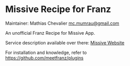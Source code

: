 # Missive Recipe for Franz
Maintainer: Mathias Chevalier <mc.mumrau@gmail.com>

An unofficial Franz Recipe for Missive App.

Service description available over there: [Missive Website](https://missiveapp.com/)

For installation and knowledge, refer to https://github.com/meetfranz/plugins
